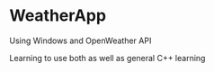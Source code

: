 # WeatherApp
Using Windows and OpenWeather API

Learning to use both as well as general C++ learning
